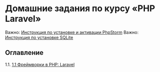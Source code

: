 # Домашние задания по курсу «PHP Laravel»

Важно: [Инструкция по установке и активации PhpStorm](phpstorm-installation.md)
Важно: [Инструкция по установке SQLite](phpstorm-sqlite.md)

## Оглавление
1.1. [1.1 Фреймворки в PHP: Laravel](/001-intro)
